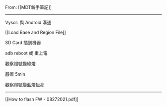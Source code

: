 From: [[MDT新手筆記]]

---

Vysor: 與 Android 溝通

[[Load Base and Region File]]

SD Card 插到機器

adb reboot  或 重上電

觀察燈號變綠燈

靜置 5min

觀察燈號變藍燈恆亮






---
[[How to flash FW - 08272021.pdf]]